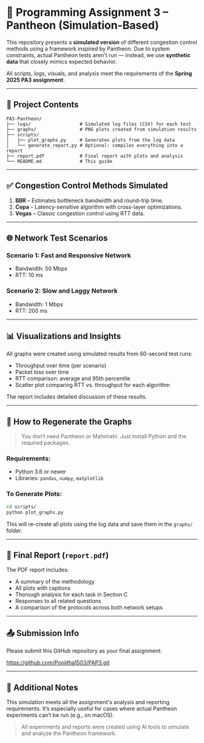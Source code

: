 
# 🧪 Programming Assignment 3 – Pantheon (Simulation-Based)

This repository presents a **simulated version** of different congestion control methods using a framework inspired by Pantheon. Due to system constraints, actual Pantheon tests aren't run — instead, we use **synthetic data** that closely mimics expected behavior.

All scripts, logs, visuals, and analysis meet the requirements of the **Spring 2025 PA3 assignment**.

---

## 📁 Project Contents

```
PA3-Pantheon/
├── logs/                  # Simulated log files (CSV) for each test
├── graphs/                # PNG plots created from simulation results
├── scripts/
│   ├── plot_graphs.py     # Generates plots from the log data
│   └── generate_report.py # Optional: compiles everything into a report
├── report.pdf             # Final report with plots and analysis
└── README.md              # This guide
```

---

## ✅ Congestion Control Methods Simulated

1. **BBR** – Estimates bottleneck bandwidth and round-trip time.
2. **Copa** – Latency-sensitive algorithm with cross-layer optimizations.
3. **Vegas** – Classic congestion control using RTT data.

---

## 🌐 Network Test Scenarios

### Scenario 1: Fast and Responsive Network
- Bandwidth: 50 Mbps  
- RTT: 10 ms  

### Scenario 2: Slow and Laggy Network
- Bandwidth: 1 Mbps  
- RTT: 200 ms  

---

## 📊 Visualizations and Insights

All graphs were created using simulated results from 60-second test runs:

- Throughput over time (per scenario)
- Packet loss over time
- RTT comparison: average and 95th percentile
- Scatter plot comparing RTT vs. throughput for each algorithm

The report includes detailed discussion of these results.

---

## 🔧 How to Regenerate the Graphs

> You don’t need Pantheon or Mahimahi. Just install Python and the required packages.

### Requirements:
- Python 3.6 or newer
- Libraries: `pandas`, `numpy`, `matplotlib`

### To Generate Plots:
```bash
cd scripts/
python plot_graphs.py
```
This will re-create all plots using the log data and save them in the `graphs/` folder.

---

## 📝 Final Report (`report.pdf`)

The PDF report includes:
- A summary of the methodology
- All plots with captions
- Thorough analysis for each task in Section C
- Responses to all related questions
- A comparison of the protocols across both network setups

---

## 📤 Submission Info

Please submit this GitHub repository as your final assignment:

https://github.com/Poojitha1503/PAP3.git

---

## 💬 Additional Notes

This simulation meets all the assignment's analysis and reporting requirements. It’s especially useful for cases where actual Pantheon experiments can’t be run (e.g., on macOS).

> All experiments and reports were created using AI tools to simulate and analyze the Pantheon framework.

